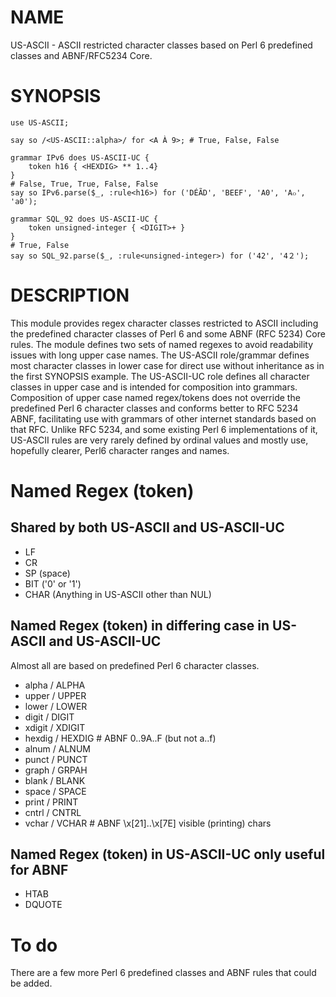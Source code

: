 # NAME
US-ASCII - ASCII restricted character classes based on Perl 6 predefined classes and ABNF/RFC5234 Core.

# SYNOPSIS

```Perl6
use US-ASCII;

say so /<US-ASCII::alpha>/ for <A À 9>; # True, False, False

grammar IPv6 does US-ASCII-UC {
    token h16 { <HEXDIG> ** 1..4}
}
# False, True, True, False, False
say so IPv6.parse($_, :rule<h16>) for ('DÉÃD', 'BEEF', 'A0', 'A๐', 'a0');

grammar SQL_92 does US-ASCII-UC {
    token unsigned-integer { <DIGIT>+ }
}
# True, False
say so SQL_92.parse($_, :rule<unsigned-integer>) for ('42', '4２');
```

# DESCRIPTION

This module provides regex character classes restricted to ASCII
including the predefined character classes of Perl 6 and some
ABNF (RFC 5234) Core rules. The module defines two sets of
named regexes to avoid readability issues with long upper case
names.  The US-ASCII role/grammar defines most character classes
in lower case for direct use without inheritance as in the
first SYNOPSIS example. The US-ASCII-UC role defines all character
classes in upper case and is intended for composition into grammars.
Composition of upper case named regex/tokens does not override the predefined Perl 6 character classes and conforms better to
RFC 5234 ABNF, facilitating use with grammars of other internet
standards based on that RFC.  Unlike RFC 5234, and
some existing Perl 6 implementations of it, US-ASCII rules are
very rarely defined by ordinal values and mostly use,
hopefully clearer, Perl6 character ranges and names.

# Named Regex (token)

## Shared by both US-ASCII and US-ASCII-UC

* LF
* CR
* SP (space)
* BIT ('0' or '1')
* CHAR (Anything in US-ASCII other than NUL)

## Named Regex (token) in differing case in US-ASCII and US-ASCII-UC

Almost all are based on predefined Perl 6 character classes.

* alpha / ALPHA
* upper / UPPER
* lower / LOWER
* digit / DIGIT
* xdigit / XDIGIT
* hexdig / HEXDIG # ABNF 0..9A..F (but not a..f)
* alnum / ALNUM
* punct / PUNCT
* graph / GRPAH
* blank / BLANK
* space / SPACE
* print / PRINT
* cntrl / CNTRL
* vchar / VCHAR # ABNF \x[21]..\x[7E] visible (printing) chars

## Named Regex (token) in US-ASCII-UC only useful for ABNF

* HTAB
* DQUOTE

# To do

There are a few more Perl 6 predefined classes and ABNF rules
that could be added.
